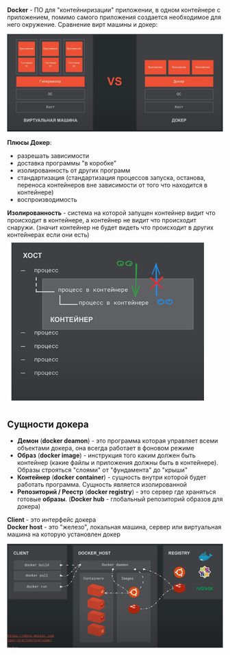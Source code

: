 **Docker** - ПО для "контейниризации" приложении, в одном контейнере с приложением, помимо самого приложения создается необходимое для него окружение.
Сравнение вирт машины и докер:

![alt text](./pictures/docker_cs_vm.png)

**Плюсы Докер**:
- разрешать зависимости
- доставка программы "в коробке"
- изолированность от других программ
- стандартизация (стандартизация процессов запуска, останова, переноса контейнеров вне зависимости от того что находится в контейнере)
- воспроизводимость

**Изолированность** - система на которой запущен контейнер видит что происходит в контейнере, а контейнер не видит что происходит снаружи. (значит контейнер не будет видеть что происходит в других контейнерах если они есть)
![alt text](./pictures/isolation.png)

## Сущности докера
- **Демон** (**docker deamon**) - это программа которая управляет всеми объектами докера, она всегда работает в фоновом режиме
- **Образ** (**docker image**) - инструкция того каким должен быть контейнер (какие файлы и приложения должны быть в контейнере). Образы строяться "слоями" от "фундамента" до "крыши"
- **Контейнер** (**docker container**) - сущность внутри которой будет работать программа. Сущность является изолированной 
- **Репозиторий / Реестр** (**docker registry**) - это сервер где храняться готовые **образы**. (**Docker hub** - глобальный репозиторий образов для докера)


**Client** - это интерфейс докера  
**Docker host** - это "железо", локальная машина, сервер или виртуальная машина на которую установлен докер

![alt text](./pictures/docker_entities.png)